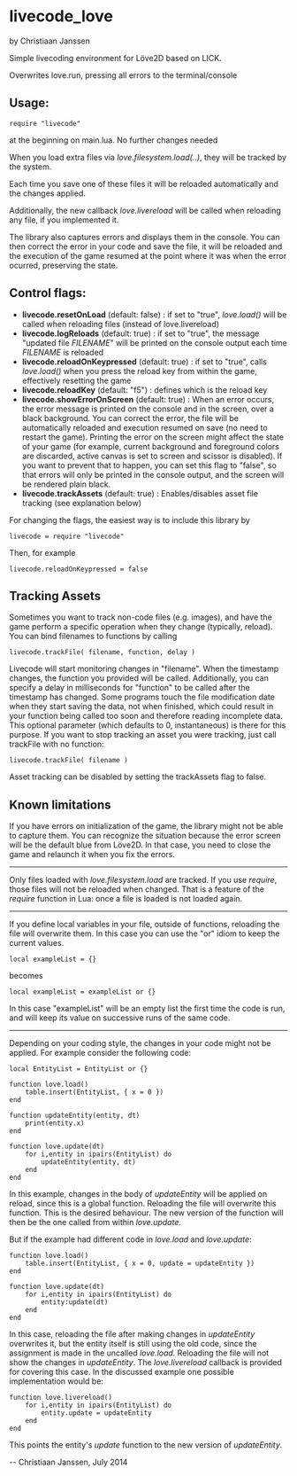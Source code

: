 livecode_love
=============
by Christiaan Janssen


Simple livecoding environment for Löve2D based on LICK.

Overwrites love.run, pressing all errors to the terminal/console


Usage:
------

	require "livecode" 

at the beginning on main.lua.  No further changes needed


When you load extra files via _love.filesystem.load(..)_, they will be tracked by the system.

Each time you save one of these files it will be reloaded automatically and the changes applied.

Additionally, the new callback _love.livereload_ will be called when reloading any file, if you implemented it. 

The library also captures errors and displays them in the console.  You can then correct the error in your code and save the file, it will be reloaded and the execution of the game resumed at the point where it was when the error ocurred, preserving the state.



Control flags:
--------------
 - **livecode.resetOnLoad** (default: false) :  if set to "true", _love.load()_ will be called when reloading files (instead of love.livereload)
 - **livecode.logReloads**  (default: true) :  if set to "true", the message "updated file _FILENAME_" will be printed on the console output each time _FILENAME_ is reloaded
 - **livecode.reloadOnKeypressed**  (default: true) :  if set to "true", calls _love.load()_ when you press the reload key from within the game, effectively resetting the game 
 - **livecode.reloadKey** (default: "f5") : defines which is the reload key
 - **livecode.showErrorOnScreen** (default: true) :  When an error occurs, the error message is printed on the console and in the screen, over a black background.  You can correct the error, the file will be automatically reloaded and execution resumed on save (no need to restart the game).  Printing the error on the screen might affect the state of your game (for example, current background and foreground colors are discarded, active canvas is set to screen and scissor is disabled). If you want to prevent that to happen, you can set this flag to "false", so that errors will only be printed in the console output, and the screen will be rendered plain black.
 - **livecode.trackAssets** (default: true) : Enables/disables asset file tracking (see explanation below)

For changing the flags, the easiest way is to include this library by

	livecode = require "livecode"

Then, for example

	livecode.reloadOnKeypressed = false


Tracking Assets
---------------
Sometimes you want to track non-code files (e.g. images), and have the game perform a specific operation when they change (typically, reload).  You can bind filenames to functions by calling

	livecode.trackFile( filename, function, delay )

Livecode will start monitoring changes in "filename".  When the timestamp changes,
the function you provided will be called.  Additionally, you can specify a delay
in milliseconds for "function" to be called after the timestamp has changed. Some
programs touch the file modification date when they start saving the data, not when
finished, which could result in your function being called too soon and therefore
reading incomplete data.  This optional parameter (which defaults to 0, instantaneous)
is there for this purpose.
If you want to stop tracking an asset you were tracking, just call trackFile with no
function:

	livecode.trackFile( filename )

Asset tracking can be disabled by setting the trackAssets flag to false.



Known limitations
-----------------

If you have errors on initialization of the game, the library might not be able to capture them.  You can recognize the situation because the error screen will be the default blue from Löve2D.  In that case, you need to close the game and relaunch it when you fix the errors.

---
Only files loaded with _love.filesystem.load_ are tracked.  If you use _require_, those files will not be reloaded when changed.  That is a feature of the _require_ function in Lua: once a file is loaded is not loaded again.

---
If you define local variables in your file, outside of functions, reloading the file will overwrite them.  In this case you can use the "or" idiom to keep the current values.

	local exampleList = {}

becomes

	local exampleList = exampleList or {}

In this case "exampleList" will be an empty list the first time the code is run, and will keep its value on successive runs of the same code.

---
Depending on your coding style, the changes in your code might not be applied.  For example consider the following code:

	local EntityList = EntityList or {}

	function love.load()
		table.insert(EntityList, { x = 0 })
	end

	function updateEntity(entity, dt)
		print(entity.x)
	end

	function love.update(dt)
		for i,entity in ipairs(EntityList) do
			updateEntity(entity, dt)
		end
	end

In this example, changes in the body of _updateEntity_ will be applied on reload, since this is a global function.  Reloading the file will overwrite this function.  This is the desired behaviour.  The new version of the function will then be the one called from within _love.update_.

But if the example had different code in _love.load_ and _love.update_:

	function love.load()
		table.insert(EntityList, { x = 0, update = updateEntity })
	end

	function love.update(dt)
		for i,entity in ipairs(EntityList) do
			entity:update(dt)
		end
	end

In this case, reloading the file after making changes in _updateEntity_ overwrites it, but the entity itself is still using the old code, since the assignment is made in the uncalled _love.load_.  Reloading the file will not show the changes in _updateEntity_.
The _love.livereload_ callback is provided for covering this case. In the discussed example one possible implementation would be:

	function love.livereload()
		for i,entity in ipairs(EntityList) do
			entity.update = updateEntity
		end
	end

This points the entity's _update_ function to the new version of _updateEntity_.

-- Christiaan Janssen, July 2014
